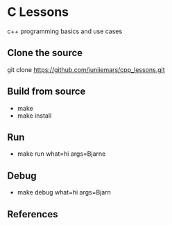 # C Lessons
c++ programming basics and use cases

## Clone the source
git clone https://github.com/junjiemars/cpp_lessons.git

## Build from source
* make
* make install

## Run 
* make run what=hi args=Bjarne

## Debug
* make debug what=hi args=Bjarn

## References


